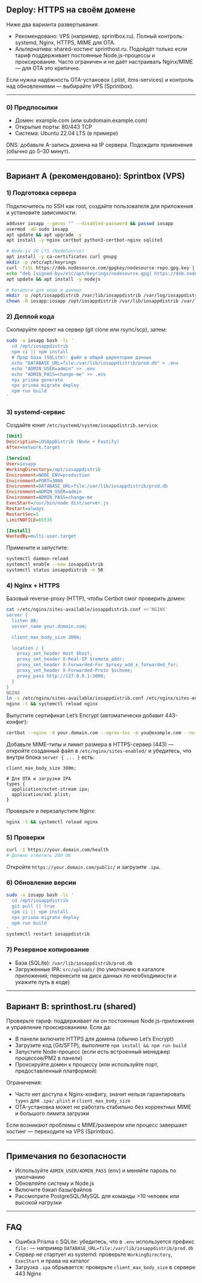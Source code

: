 ## Deploy: HTTPS на своём домене

Ниже два варианта развертывания:

- Рекомендовано: VPS (например, sprintbox.ru). Полный контроль: systemd, Nginx, HTTPS, MIME для OTA.
- Альтернатива: shared-хостинг sprinthost.ru. Подойдёт только если тариф поддерживает постоянные Node.js-процессы и проксирование. Часто ограничен и не даёт настраивать Nginx/MIME — для OTA это критично.

Если нужна надёжность OTA-установок (.plist, itms-services) и контроль над обновлениями — выбирайте VPS (Sprintbox).

---

### 0) Предпосылки
- Домен: example.com (или subdomain.example.com)
- Открытые порты: 80/443 TCP
- Система: Ubuntu 22.04 LTS (в примере)

DNS: добавьте A-запись домена на IP сервера. Подождите применения (обычно до 5–30 минут).

---

## Вариант A (рекомендовано): Sprintbox (VPS)

### 1) Подготовка сервера
Подключитесь по SSH как root, создайте пользователя для приложения и установите зависимости:

```bash
adduser iosapp --gecos "" --disabled-password && passwd iosapp
usermod -aG sudo iosapp
apt update && apt upgrade -y
apt install -y nginx certbot python3-certbot-nginx sqlite3

# Node.js 20 LTS (NodeSource)
apt install -y ca-certificates curl gnupg
mkdir -p /etc/apt/keyrings
curl -fsSL https://deb.nodesource.com/gpgkey/nodesource-repo.gpg.key | gpg --dearmor -o /etc/apt/keyrings/nodesource.gpg
echo "deb [signed-by=/etc/apt/keyrings/nodesource.gpg] https://deb.nodesource.com/node_20.x nodistro main" >/etc/apt/sources.list.d/nodesource.list
apt update && apt install -y nodejs

# Каталоги для кода и данных
mkdir -p /opt/iosappdistrib /var/lib/iosappdistrib /var/log/iosappdistrib
chown -R iosapp:iosapp /opt/iosappdistrib /var/lib/iosappdistrib /var/log/iosappdistrib
```

### 2) Деплой кода
Скопируйте проект на сервер (git clone или rsync/scp), затем:

```bash
sudo -u iosapp bash -lc '
  cd /opt/iosappdistrib
  npm ci || npm install
  # Прод база (SQLite): файл в общей директории данных
  echo "DATABASE_URL=file:/var/lib/iosappdistrib/prod.db" > .env
  echo "ADMIN_USER=admin" >> .env
  echo "ADMIN_PASS=change-me" >> .env
  npx prisma generate
  npx prisma migrate deploy
  npm run build
'
```

### 3) systemd-сервис
Создайте юнит `/etc/systemd/system/iosappdistrib.service`:

```ini
[Unit]
Description=iOSAppDistrib (Node + Fastify)
After=network.target

[Service]
User=iosapp
WorkingDirectory=/opt/iosappdistrib
Environment=NODE_ENV=production
Environment=PORT=3000
Environment=DATABASE_URL=file:/var/lib/iosappdistrib/prod.db
Environment=ADMIN_USER=admin
Environment=ADMIN_PASS=change-me
ExecStart=/usr/bin/node dist/server.js
Restart=always
RestartSec=3
LimitNOFILE=65535

[Install]
WantedBy=multi-user.target
```

Примените и запустите:

```bash
systemctl daemon-reload
systemctl enable --now iosappdistrib
systemctl status iosappdistrib -n 50
```

### 4) Nginx + HTTPS
Базовый reverse-proxy (HTTP), чтобы Certbot смог проверить домен:

```bash
cat >/etc/nginx/sites-available/iosappdistrib.conf <<'NGINX'
server {
  listen 80;
  server_name your.domain.com;

  client_max_body_size 300m;

  location / {
    proxy_set_header Host $host;
    proxy_set_header X-Real-IP $remote_addr;
    proxy_set_header X-Forwarded-For $proxy_add_x_forwarded_for;
    proxy_set_header X-Forwarded-Proto $scheme;
    proxy_pass http://127.0.0.1:3000;
  }
}
NGINX
ln -s /etc/nginx/sites-available/iosappdistrib.conf /etc/nginx/sites-enabled/iosappdistrib.conf
nginx -t && systemctl reload nginx
```

Выпустите сертификат Let’s Encrypt (автоматически добавит 443-конфиг):

```bash
certbot --nginx -d your.domain.com --agree-tos -m you@example.com --no-eff-email
```

Добавьте MIME-типы и лимит размера в HTTPS-сервер (443) — откройте созданный файл в `/etc/nginx/sites-enabled/` и убедитесь, что внутри блока `server { ... }` есть:

```nginx
client_max_body_size 300m;

# Для OTA и загрузки IPA
types {
  application/octet-stream ipa;
  application/xml plist;
}
```

Проверьте и перезапустите Nginx:

```bash
nginx -t && systemctl reload nginx
```

### 5) Проверки

```bash
curl -I https://your.domain.com/health
# Должно ответить 200 OK
```

Откройте `https://your.domain.com/public/` и загрузите `.ipa`.

### 6) Обновление версии

```bash
sudo -u iosapp bash -lc '
  cd /opt/iosappdistrib
  git pull || true
  npm ci || npm install
  npx prisma migrate deploy
  npm run build
'
systemctl restart iosappdistrib
```

### 7) Резервное копирование
- База (SQLite): `/var/lib/iosappdistrib/prod.db`
- Загруженные IPA: `src/uploads/` (по умолчанию в каталоге приложения; перенесите на диск данных по необходимости и укажите путь в коде)

---

## Вариант B: sprinthost.ru (shared)

Проверьте тариф: поддерживает ли он постоянные Node.js-приложения и управление проксированием. Если да:

- В панели включите HTTPS для домена (обычно Let’s Encrypt)
- Загрузите код (Git/SFTP), выполните `npm install && npm run build`
- Запустите Node-процесс (если есть встроенный менеджер процессов/PM2 в панели)
- Проксируйте домен к процессу (или используйте порт, предоставленный платформой)

Ограничения:
- Часто нет доступа к Nginx-конфигу, значит нельзя гарантировать `types` для `.ipa/.plist` и `client_max_body_size`
- OTA-установка может не работать стабильно без корректных MIME и большого лимита загрузки

Если возникают проблемы с MIME/размером или процесс завершает хостинг — переходите на VPS (Sprintbox).

---

## Примечания по безопасности
- Используйте `ADMIN_USER/ADMIN_PASS` (env) и меняйте пароль по умолчанию
- Обновляйте систему и Node.js
- Включите бэкап базы/файлов
- Рассмотрите PostgreSQL/MySQL для команды >10 человек или высокой нагрузки

---

## FAQ
- Ошибка Prisma с SQLite: убедитесь, что в `.env` используется префикс `file:` — например `DATABASE_URL=file:/var/lib/iosappdistrib/prod.db`
- Сервер не стартует из systemd: проверьте `WorkingDirectory`, `ExecStart` и права на каталог
- Загрузка `.ipa` обрывается: проверьте `client_max_body_size` в сервере 443 Nginx



